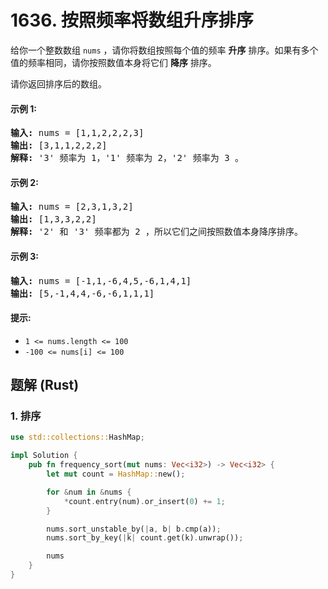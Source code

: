 # 1636. 按照频率将数组升序排序
给你一个整数数组 `nums` ，请你将数组按照每个值的频率 **升序** 排序。如果有多个值的频率相同，请你按照数值本身将它们 **降序** 排序。

请你返回排序后的数组。

#### 示例 1:
<pre>
<strong>输入:</strong> nums = [1,1,2,2,2,3]
<strong>输出:</strong> [3,1,1,2,2,2]
<strong>解释:</strong> '3' 频率为 1，'1' 频率为 2，'2' 频率为 3 。
</pre>

#### 示例 2:
<pre>
<strong>输入:</strong> nums = [2,3,1,3,2]
<strong>输出:</strong> [1,3,3,2,2]
<strong>解释:</strong> '2' 和 '3' 频率都为 2 ，所以它们之间按照数值本身降序排序。
</pre>

#### 示例 3:
<pre>
<strong>输入:</strong> nums = [-1,1,-6,4,5,-6,1,4,1]
<strong>输出:</strong> [5,-1,4,4,-6,-6,1,1,1]
</pre>

#### 提示:
* `1 <= nums.length <= 100`
* `-100 <= nums[i] <= 100`

## 题解 (Rust)

### 1. 排序
```Rust
use std::collections::HashMap;

impl Solution {
    pub fn frequency_sort(mut nums: Vec<i32>) -> Vec<i32> {
        let mut count = HashMap::new();

        for &num in &nums {
            *count.entry(num).or_insert(0) += 1;
        }

        nums.sort_unstable_by(|a, b| b.cmp(a));
        nums.sort_by_key(|k| count.get(k).unwrap());

        nums
    }
}
```
